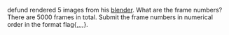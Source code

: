 defund rendered 5 images from his [blender](https://angstromctf.com/static/problems/forensics/fender_blender/fender_blender.tar.gz). What are the frame numbers? There are 5000 frames in total. Submit the frame numbers in numerical order in the format flag{<num1>,<num2>,<num3>,<num4>,<num5>}.
